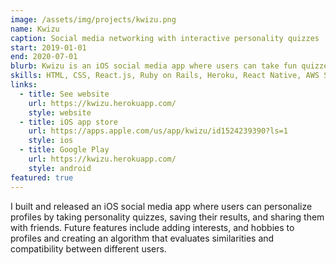 ```yaml
---
image: /assets/img/projects/kwizu.png
name: Kwizu
caption: Social media networking with interactive personality quizzes
start: 2019-01-01
end: 2020-07-01
blurb: Kwizu is an iOS social media app where users can take fun quizzes with categories ranging from your favorite books, movies, and TV shows, to food, hobbies, and animals. Share the joy with your friends by sending your quiz results to them via chat, or make new quizzes for others to enjoy.
skills: HTML, CSS, React.js, Ruby on Rails, Heroku, React Native, AWS S3, Firebase Admin SDK, Facebook Graph API
links:
  - title: See website
    url: https://kwizu.herokuapp.com/
    style: website
  - title: iOS app store
    url: https://apps.apple.com/us/app/kwizu/id1524239390?ls=1
    style: ios
  - title: Google Play
    url: https://kwizu.herokuapp.com/
    style: android
featured: true
---
```

I built and released an iOS social media app where users can personalize profiles by taking personality quizzes, saving their results, and sharing them with friends. Future features include adding interests, and hobbies to profiles and creating an algorithm that evaluates similarities and compatibility between different users.
